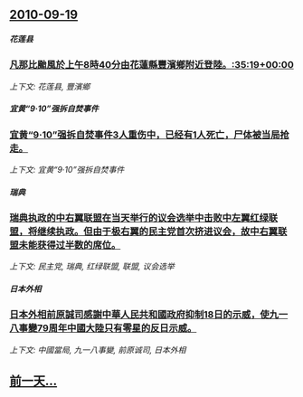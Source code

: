 ## [2010-09-19](/news/2010/09/19/index.md)

##### 花莲县
### [ 凡那比颱風於上午8時40分由花蓮縣豐濱鄉附近登陸。:35:19+00:00](/news/2010/09/19/凡那比颱風於上午8時40分由花蓮縣豐濱鄉附近登陸-35-19-00-00.md)
_上下文: 花莲县, 豐濱鄉_

##### 宜黄“9·10”强拆自焚事件
### [ 宜黄“9·10”强拆自焚事件3人重伤中，已经有1人死亡，尸体被当局抢走。](/news/2010/09/19/宜黄-9-10-强拆自焚事件3人重伤中-已经有1人死亡-尸体被当局抢走.md)
_上下文: 宜黄“9·10”强拆自焚事件_

##### 瑞典
### [ 瑞典执政的中右翼联盟在当天举行的议会选举中击败中左翼红绿联盟，将继续执政。但由于极右翼的民主党首次挤进议会，故中右翼联盟未能获得过半数的席位。](/news/2010/09/19/瑞典执政的中右翼联盟在当天举行的议会选举中击败中左翼红绿联盟-将继续执政-但由于极右翼的民主党首次挤进议会-故中右翼联.md)
_上下文: 民主党, 瑞典, 红绿联盟, 联盟, 议会选举_

##### 日本外相
### [ 日本外相前原誠司感謝中華人民共和國政府抑制18日的示威，使九一八事變79周年中國大陸只有零星的反日示威。](/news/2010/09/19/日本外相前原誠司感謝中華人民共和國政府抑制18日的示威-使九一八事變79周年中國大陸只有零星的反日示威.md)
_上下文: 中國當局, 九一八事變, 前原诚司, 日本外相_

## [前一天...](/news/2010/09/16/index.md)

